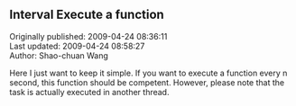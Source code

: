 ## Interval Execute a function  
Originally published: 2009-04-24 08:36:11  
Last updated: 2009-04-24 08:58:27  
Author: Shao-chuan Wang  
  
Here I just want to keep it simple. If you want to execute a function every n second, this function should be competent. However, please note that the task is actually executed in another thread. 